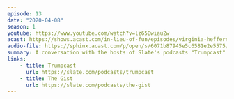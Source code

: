 ```yaml
---
episode: 13
date: "2020-04-08"
season: 1
youtube: https://www.youtube.com/watch?v=lz65Bwiau2w
acast: https://shows.acast.com/in-lieu-of-fun/episodes/virginia-heffernan-mike-pesca-make-their-debuts-april-8-2020
audio-file: https://sphinx.acast.com/p/open/s/6071b87945e5c6581e2e5575/e/6104386dc4d7850019a73cb8/media.mp3
summary: A conversation with the hosts of Slate's podcasts "Trumpcast" and "The Gist"
links:
    - title: Trumpcast
      url: https://slate.com/podcasts/trumpcast
    - title: The Gist
      url: https://slate.com/podcasts/the-gist
---
```

